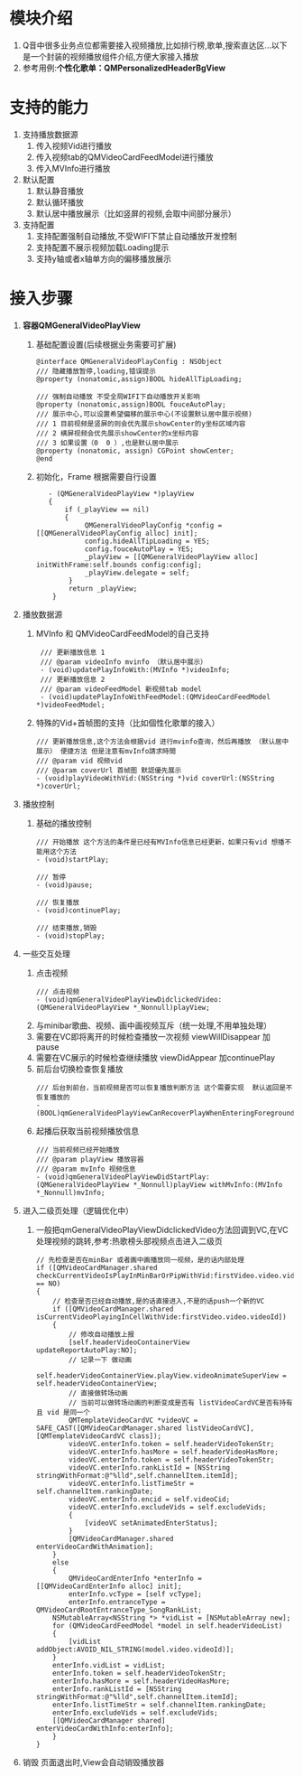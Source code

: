 # 模块介绍
1. Q音中很多业务点位都需要接入视频播放,比如排行榜,歌单,搜索直达区...以下是一个封装的视频播放组件介绍,方便大家接入播放
2. 参考用例:**个性化歌单：QMPersonalizedHeaderBgView**

# 支持的能力
1. 支持播放数据源
   1. 传入视频Vid进行播放
   2. 传入视频tab的QMVideoCardFeedModel进行播放
   3. 传入MVInfo进行播放
2. 默认配置
   1. 默认静音播放
   2. 默认循环播放
   3. 默认居中播放展示（比如竖屏的视频,会取中间部分展示）
3. 支持配置
   1. 支持配置强制自动播放,不受WIFI下禁止自动播放开发控制
   2. 支持配置不展示视频加载Loading提示
   3. 支持y轴或者x轴单方向的偏移播放展示
	 
# 接入步骤
   1.  **容器QMGeneralVideoPlayView**
        1. 基础配置设置(后续根据业务需要可扩展)
            ```objc
            @interface QMGeneralVideoPlayConfig : NSObject
            /// 隐藏播放暂停,loading,错误提示
            @property (nonatomic,assign)BOOL hideAllTipLoading;

            /// 强制自动播放 不受全局WIFI下自动播放开关影响
            @property (nonatomic,assign)BOOL fouceAutoPlay;
            /// 展示中心,可以设置希望偏移的展示中心(不设置默认居中展示视频)
            /// 1 目前视频是竖屏的则会优先展示showCenter的y坐标区域内容
            /// 2 横屏视频会优先展示showCenter的x坐标内容
            /// 3 如果设置（0  0 ）,也是默认居中展示
            @property (nonatomic, assign) CGPoint showCenter;
            @end
            ```
        2. 初始化，Frame 根据需要自行设置
            ```objc
               - (QMGeneralVideoPlayView *)playView
               {       
                   if (_playView == nil)
                   {
                        QMGeneralVideoPlayConfig *config = [[QMGeneralVideoPlayConfig alloc] init];
                        config.hideAllTipLoading = YES;
                        config.fouceAutoPlay = YES;
                        _playView = [[QMGeneralVideoPlayView alloc] initWithFrame:self.bounds config:config];
                        _playView.delegate = self;
                    }
                    return _playView;
                }
            ```

   2. 播放数据源
        1. MVInfo 和 QMVideoCardFeedModel的自己支持
           ```objc
            /// 更新播放信息 1
            /// @param videoInfo mvinfo （默认居中展示）
            - (void)updatePlayInfoWith:(MVInfo *)videoInfo;
            /// 更新播放信息 2
            /// @param videoFeedModel 新视频tab model
            - (void)updatePlayInfoWithFeedModel:(QMVideoCardFeedModel *)videoFeedModel;
            ```
        2. 特殊的Vid+首帧图的支持（比如個性化歌單的接入）
            ```objc
            /// 更新播放信息,这个方法会根据vid 进行mvinfo查询，然后再播放 （默认居中展示） 便捷方法 但是注意有mvInfo請求時間
            /// @param vid 视频vid
            /// @param coverUrl 首帧图 默認優先展示
            - (void)playVideoWithVid:(NSString *)vid coverUrl:(NSString *)coverUrl;
            ```
   3. 播放控制
        1. 基础的播放控制
            ```objc
            /// 开始播放 这个方法的条件是已经有MVInfo信息已经更新，如果只有vid 想播不能用这个方法
            - (void)startPlay;
                
            /// 暂停
            - (void)pause;

            /// 恢复播放
            - (void)continuePlay;

            /// 结束播放,销毁
            - (void)stopPlay;       
            ```
   
   4. 一些交互处理
        1. 点击视频
            ```objc
            /// 点击视频
            - (void)qmGeneralVideoPlayViewDidclickedVideo:(QMGeneralVideoPlayView *_Nonnull)playView;
            ```
        2. 与minibar歌曲、视频、画中画视频互斥（统一处理,不用单独处理）
        3. 需要在VC即将离开的时候检查播放一次视频
            viewWillDisappear 加 pause
        4. 需要在VC展示的时候检查继续播放
            viewDidAppear 加continuePlay 
        5. 前后台切换检查恢复播放
            ```objc
            /// 后台到前台，当前视频是否可以恢复播放判断方法 这个需要实现  默认返回是不恢复播放的
            - (BOOL)qmGeneralVideoPlayViewCanRecoverPlayWhenEnteringForeground;
            ```
        6. 起播后获取当前视频播放信息
            ```objc
            /// 当前视频已经开始播放
            /// @param playView 播放容器
            /// @param mvInfo 视频信息
            - (void)qmGeneralVideoPlayViewDidStartPlay:(QMGeneralVideoPlayView *_Nonnull)playView withMvInfo:(MVInfo *_Nonnull)mvInfo;
            ```
     

   5. 进入二级页处理（逻辑优化中）
        1. 一般把qmGeneralVideoPlayViewDidclickedVideo方法回调到VC,在VC处理视频的跳转,参考:热歌榜头部视频点击进入二级页
            ```objc
            // 先检查是否在minBar 或者画中画播放同一视频，是的话内部处理
            if ([QMVideoCardManager.shared checkCurrentVideoIsPlayInMinBarOrPipWithVid:firstVideo.video.videoId] == NO)
            {
                // 检查是否已经自动播放,是的话直接进入,不是的话push一个新的VC
                if ([QMVideoCardManager.shared isCurrentVideoPlayingInCellWithVide:firstVideo.video.videoId])
                {
                    // 修改自动播放上报
                    [self.headerVideoContainerView updateReportAutoPlay:NO];
                    // 记录一下 做动画
                    self.headerVideoContainerView.playView.videoAnimateSuperView = self.headerVideoContainerView;
                    // 直接做转场动画
                    // 当前可以做转场动画的判断变成是否有 listVideoCardVC是否有持有且 vid 是同一个
                    QMTemplateVideoCardVC *videoVC = SAFE_CAST([QMVideoCardManager.shared listVideoCardVC], [QMTemplateVideoCardVC class]);
                    videoVC.enterInfo.token = self.headerVideoTokenStr;
                    videoVC.enterInfo.hasMore = self.headerVideoHasMore;
                    videoVC.enterInfo.token = self.headerVideoTokenStr;
                    videoVC.enterInfo.rankListId = [NSString stringWithFormat:@"%lld",self.channelItem.itemId];
                    videoVC.enterInfo.listTimeStr =  self.channelItem.rankingDate;
                    videoVC.enterInfo.encid = self.videoCid;
                    videoVC.enterInfo.excludeVids = self.excludeVids;
                    {
                        [videoVC setAnimatedEnterStatus];
                    }
                    [QMVideoCardManager.shared enterVideoCardWithAnimation];
                }
                else
                {
                    QMVideoCardEnterInfo *enterInfo = [[QMVideoCardEnterInfo alloc] init];
                    enterInfo.vcType = [self vcType];
                    enterInfo.entranceType = QMVideoCardRootEntranceType_SongRankList;
                NSMutableArray<NSString *> *vidList = [NSMutableArray new];
                for (QMVideoCardFeedModel *model in self.headerVideoList)
                {
                    [vidList addObject:AVOID_NIL_STRING(model.video.videoId)];
                }
                enterInfo.vidList = vidList;
                enterInfo.token = self.headerVideoTokenStr;
                enterInfo.hasMore = self.headerVideoHasMore;
                enterInfo.rankListId = [NSString stringWithFormat:@"%lld",self.channelItem.itemId];
                enterInfo.listTimeStr = self.channelItem.rankingDate;
                enterInfo.excludeVids = self.excludeVids;
                [[QMVideoCardManager shared] enterVideoCardWithInfo:enterInfo];
                }
            }
            ```




   6. 销毁
        页面退出时,View会自动销毁播放器
